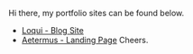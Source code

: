 Hi there, my portfolio sites can be found below. 
 - <a href='https://loqui-thenu-k.vercel.app/' target=''>Loqui - Blog Site</a>
 - <a href='https://aeternus-pf-02.vercel.app/' target=''>Aetermus - Landing Page</a>
Cheers.
